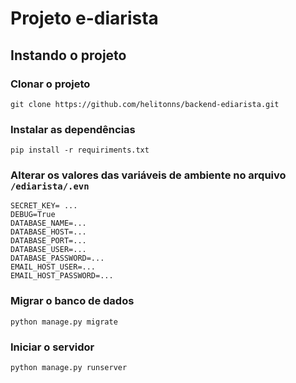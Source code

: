 # Projeto e-diarista

## Instando o projeto

### Clonar o projeto

`git clone https://github.com/helitonns/backend-ediarista.git`

### Instalar as dependências

`pip install -r requiriments.txt`

### Alterar os valores das variáveis de ambiente no arquivo `/ediarista/.evn`

```
SECRET_KEY= ...
DEBUG=True
DATABASE_NAME=...
DATABASE_HOST=...
DATABASE_PORT=...
DATABASE_USER=...
DATABASE_PASSWORD=...
EMAIL_HOST_USER=...
EMAIL_HOST_PASSWORD=...
```

### Migrar o banco de dados

`python manage.py migrate`

### Iniciar o servidor

`python manage.py runserver`
